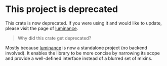 # This project is deprecated

This crate is now deprecated. If you were using it and would like to update, please visit the page
of [luminance].

> Why did this crate get deprecated?

Mostly because [luminance] is now a standalone project (no backend involved). It enables the library
to be more concise by narrowing its scope and provide a well-defined interface instead of a blurred
set of mixins.

[luminance]: https://crates.io/crates/luminance
